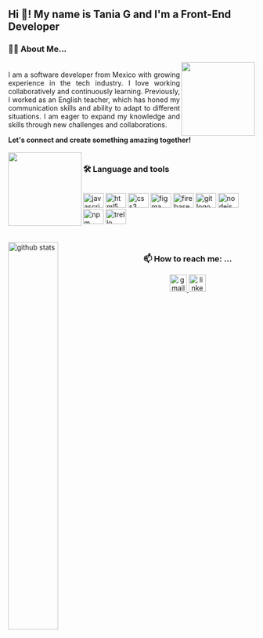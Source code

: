 <h2 align="left">Hi 👋! My name is Tania G and I'm a Front-End Developer</h2>

<h3 align="left">👩‍💻 About Me...</h3>
<img align="right" height="150" src="https://www.linkpicture.com/q/littleTaniaGJ.png"  />
<p align="justify">
<!-- <br>  Soy una desarrolladora de software de México con una creciente experiencia en la industria tech. Me encanta trabajar colaborativamente y aprender constantemente. Anteriormente, trabajé como profesora de inglés, lo cual ha perfeccionado mis habilidades de comunicación y mi capacidad para adaptarme a diferentes situaciones.  Estoy ansiosa por expandir mis conocimientos y habilidades a través de nuevos desafíos y colaboraciones. ¡Conectemos y creemos algo increíble juntos!
<br> -->
<br>  I am a software developer from Mexico with growing experience in the tech industry. I love working collaboratively and continuously learning. Previously, I worked as an English teacher, which has honed my communication skills and ability to adapt to different situations. I am eager to expand my knowledge and skills through new challenges and collaborations. 
</p>
<b>Let's connect and create something amazing together!</b>
<br>
<br>
<img align="left" height="150" src="https://www.linkpicture.com/q/quoteTech.png" />

<h3 align="left">🛠 Language and tools</h3>
<br>
<div align="left">
  <img src="https://cdn.jsdelivr.net/gh/devicons/devicon/icons/javascript/javascript-original.svg" height="30" width="42" alt="javascript logo"  />
  <img src="https://cdn.jsdelivr.net/gh/devicons/devicon/icons/html5/html5-original.svg" height="30" width="42" alt="html5 logo"  />
  <img src="https://cdn.jsdelivr.net/gh/devicons/devicon/icons/css3/css3-original.svg" height="30" width="42" alt="css3 logo"  />
  <img src="https://cdn.jsdelivr.net/gh/devicons/devicon/icons/figma/figma-original.svg" height="30" width="42" alt="figma logo"  />
  <img src="https://cdn.jsdelivr.net/gh/devicons/devicon/icons/firebase/firebase-plain.svg" height="30" width="42" alt="firebase logo"  />
  <img src="https://cdn.jsdelivr.net/gh/devicons/devicon/icons/git/git-original.svg" height="30" width="42" alt="git logo"  />
  <img src="https://cdn.jsdelivr.net/gh/devicons/devicon/icons/nodejs/nodejs-original.svg" height="30" width="42" alt="nodejs logo"  />
  <img src="https://cdn.jsdelivr.net/gh/devicons/devicon/icons/npm/npm-original-wordmark.svg" height="30" width="42" alt="npm logo"  />
  <img src="https://cdn.jsdelivr.net/gh/devicons/devicon/icons/trello/trello-plain.svg" height="30" width="42" alt="trello logo"  />
</div>

<br>
<br>
<img src="https://github-readme-stats.vercel.app/api?username=TaniaGJimenez&show_icons=true&theme=gotham" alt="github stats" width="45%" align="left"/>
<h3 align="center">📫 How to reach me: ...</h3>
<div align="center">
  <a href="mailto: taniajimenez.r@gmail.com" target="_blank">
    <img src="https://img.shields.io/static/v1?message=Gmail&logo=gmail&label=&color=D14836&logoColor=white&labelColor=&style=for-the-badge" height="35" alt="gmail logo"  />
  </a>
  <a href="https://www.linkedin.com/in/taniagjimenez/" target="_blank">
    <img src="https://img.shields.io/static/v1?message=LinkedIn&logo=linkedin&label=&color=0077B5&logoColor=white&labelColor=&style=for-the-badge" height="35" alt="linkedin logo"  />
  </a>
</div>

###

<div align="left">
</div>

###
